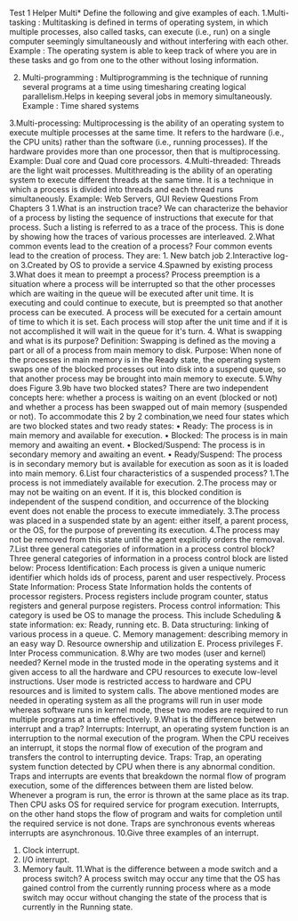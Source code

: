 Test 1 Helper
Multi*
Define the following and give examples of each.
1.Multi-tasking :
Multitasking is defined in terms of operating system, in which multiple processes, also called tasks, can execute (i.e., run) on a single computer seemingly simultaneously and without interfering with each other.
Example :
The operating system is able to keep track of where you are in these tasks and go from one to the other without losing information.
 
2. Multi-programming :
Multiprogramming is the technique of running several programs at a time using timesharing creating logical parallelism.Helps in keeping several jobs in memory simultaneously.
Example :
Time shared systems
 
3.Multi-processing:
Multiprocessing is the ability of an operating system to execute multiple processes at the same time. It refers to the hardware (i.e., the CPU units) rather than the software (i.e., running processes). If the hardware provides more than one processor, then that is multiprocessing.
Example:
Dual core and Quad core processors.
4.Multi-threaded:
Threads are the light wait processes. Multithreading is the ability of an operating system to execute different threads at the same time. It is a technique in which a process is divided into threads and each thread runs simultaneously.
Example:
Web Servers, GUI
Review Questions From Chapters 3
1.What is an instruction trace?
We can characterize the behavior of a process by listing the sequence of instructions that execute for that process. Such a listing is referred to as a trace of the process. This is done by showing how the traces of various processes are interleaved.
2.What common events lead to the creation of a process?
Four common events lead to the creation of process. They are: 1. New batch job 2.Interactive log-on 3.Created by OS to provide a service 4.Spawned by existing process
3.What does it mean to preempt a process?
Process preemption is a situation where a process will be interrupted so that the other processes which are waiting in the queue will be executed after unit time. It is executing and could continue to execute, but is preempted so that another process can be executed. A process will be executed for a certain amount of time to which it is set. Each process will stop after the unit time and if it is not accomplished it will wait in the queue for it's turn.
4. What is swapping and what is its purpose?
Definition:
Swapping is defined as the moving a part or all of a process from main memory to disk.
Purpose:
When none of the processes in main memory is in the Ready state, the operating system swaps one of the blocked processes out into disk into a suspend queue, so that another process may be brought into main memory to execute.
5.Why does Figure 3.9b have two blocked states?
There are two independent concepts here: whether a process is waiting on an event (blocked or not) and whether a process has been swapped out of main memory (suspended or not). To accommodate this 2 by 2 combination,we need four states which are two blocked states and two ready states:
• Ready: The process is in main memory and available for execution.
• Blocked: The process is in main memory and awaiting an event.
• Blocked/Suspend: The process is in secondary memory and awaiting an event.
• Ready/Suspend: The process is in secondary memory but is available for execution as soon as it is loaded into main memory.
6.List four characteristics of a suspended process?
1.The process is not immediately available for execution.
2.The process may or may not be waiting on an event. If it is, this blocked condition is independent of the suspend condition, and occurrence of the blocking event does not enable the process to execute immediately.
3.The process was placed in a suspended state by an agent: either itself, a parent process, or the OS, for the purpose of preventing its execution.
4.The process may not be removed from this state until the agent explicitly orders the removal.
7.List three general categories of information in a process control block?
Three general categories of information in a process control block are listed below:
Process Identification: Each process is given a unique numeric identifier which holds ids of process, parent and user respectively.
Process State Information: Process State Information holds the contents of processor registers. Process registers include program counter, status registers and general purpose registers.
Process control information: This category is used be OS to manage the process. This include Scheduling & state information: ex: Ready, running etc. B. Data structuring: linking of various process in a queue. C. Memory management: describing memory in an easy way D. Resource ownership and utilization E. Process privileges F. Inter Process communication.
8.Why are two modes (user and kernel) needed?
Kernel mode in the trusted mode in the operating systems and it given access to all the hardware and CPU resources to execute low-level instructions. User mode is restricted access to hardware and CPU resources and is limited to system calls. The above mentioned modes are needed in operating system as all the programs will run in user mode whereas software runs in kernel mode, these two modes are required to run multiple programs at a time effectively.
9.What is the difference between interrupt and a trap?
Interrupts: Interrupt, an operating system function is an interruption to the normal execution of the program. When the CPU receives an interrupt, it stops the normal flow of execution of the program and transfers the control to interrupting device. Traps: Trap, an operating system function detected by CPU when there is any abnormal condition. Traps and interrupts are events that breakdown the normal flow of program execution, some of the differences between them are listed below. Whenever a program is run, the error is thrown at the same place as its trap. Then CPU asks OS for required service for program execution. Interrupts, on the other hand stops the flow of program and waits for completion until the required service is not done. Traps are synchronous events whereas interrupts are asynchronous.
10.Give three examples of an interrupt.
1.	Clock interrupt.
2.	I/O interrupt.
3.	Memory fault.
11.What is the difference between a mode switch and a process switch?
A process switch may occur any time that the OS has gained control from the currently running process where as a mode switch may occur without changing the state of the process that is currently in the Running state.

